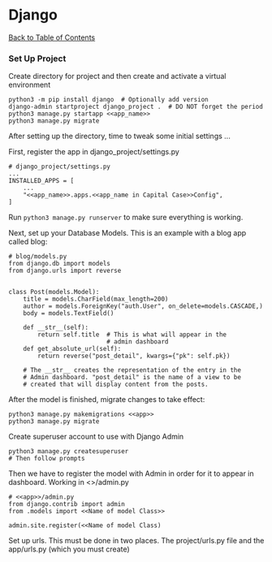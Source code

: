 # Django

[Back to Table of Contents](./index.md)

### Set Up Project

Create directory for project and then create and activate a virtual environment  

    python3 -m pip install django  # Optionally add version
    django-admin startproject django_project .  # DO NOT forget the period
    python3 manage.py startapp <<app_name>>
    python3 manage.py migrate

After setting up the directory, time to tweak some initial settings ...

First, register the app in django_project/settings.py

    # django_project/settings.py
    ...
    INSTALLED_APPS = [
        ...
        "<<app_name>>.apps.<<app_name in Capital Case>>Config",
    ]

Run ```python3 manage.py runserver``` to make sure everything is working.

Next, set up your Database Models. This is an example with a blog app called blog:  

    # blog/models.py
    from django.db import models
    from django.urls import reverse
    
    
    class Post(models.Model):
        title = models.CharField(max_length=200)
        author = models.ForeignKey("auth.User", on_delete=models.CASCADE,)
        body = models.TextField()
    
        def __str__(self):
            return self.title  # This is what will appear in the
                               # admin dashboard    
        def get_absolute_url(self):
            return reverse("post_detail", kwargs={"pk": self.pk})  
        
        # The __str__ creates the representation of the entry in the
        # Admin dashboard. "post_detail" is the name of a view to be
        # created that will display content from the posts.  

After the model is finished, migrate changes to take effect:

    python3 manage.py makemigrations <<app>>
    python3 manage.py migrate

Create superuser account to use with Django Admin  

    python3 manage.py createsuperuser
    # Then follow prompts

Then we have to register the model with Admin in order for it to appear in dashboard. Working in  <<app>>/admin.py  

    # <<app>>/admin.py
    from django.contrib import admin
    from .models import <<Name of model Class>>
    
    admin.site.register(<<Name of model Class)

Set up urls. This must be done in two places. The project/urls.py file and the app/urls.py (which you must create) 

